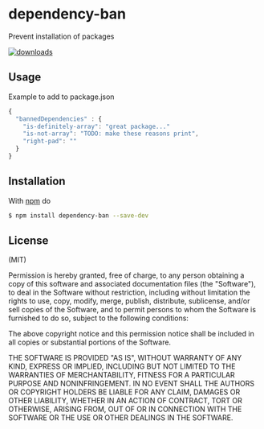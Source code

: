 
# dependency-ban

Prevent installation of packages

[![downloads](https://img.shields.io/npm/dm/dependency-ban.svg)](hhttps://www.npmjs.com/package/dependency-ban)

## Usage
Example to add to package.json
```js
{
  "bannedDependencies" : {
    "is-definitely-array": "great package..."
    "is-not-array": "TODO: make these reasons print",
    "right-pad": ""
  }
}
```

## Installation

With [npm](http://npmjs.org) do

```bash
$ npm install dependency-ban --save-dev
```

## License

(MIT)


Permission is hereby granted, free of charge, to any person obtaining a copy of
this software and associated documentation files (the "Software"), to deal in
the Software without restriction, including without limitation the rights to
use, copy, modify, merge, publish, distribute, sublicense, and/or sell copies
of the Software, and to permit persons to whom the Software is furnished to do
so, subject to the following conditions:

The above copyright notice and this permission notice shall be included in all
copies or substantial portions of the Software.

THE SOFTWARE IS PROVIDED "AS IS", WITHOUT WARRANTY OF ANY KIND, EXPRESS OR
IMPLIED, INCLUDING BUT NOT LIMITED TO THE WARRANTIES OF MERCHANTABILITY,
FITNESS FOR A PARTICULAR PURPOSE AND NONINFRINGEMENT. IN NO EVENT SHALL THE
AUTHORS OR COPYRIGHT HOLDERS BE LIABLE FOR ANY CLAIM, DAMAGES OR OTHER
LIABILITY, WHETHER IN AN ACTION OF CONTRACT, TORT OR OTHERWISE, ARISING FROM,
OUT OF OR IN CONNECTION WITH THE SOFTWARE OR THE USE OR OTHER DEALINGS IN THE
SOFTWARE.
